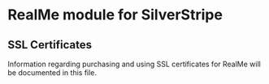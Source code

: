 # RealMe module for SilverStripe

## SSL Certificates

Information regarding purchasing and using SSL certificates for RealMe will be documented in this file.